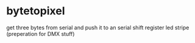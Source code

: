 # bytetopixel
get three bytes from serial and push it to an serial shift register led stripe (preperation for DMX stuff)
